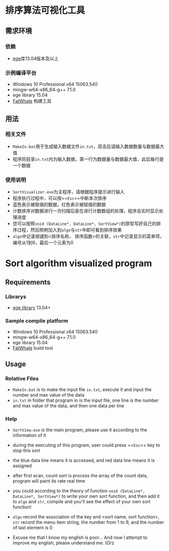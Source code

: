 # 排序算法可视化工具

## 需求环境
### 依赖
+ [ege](https://github.com/misakamm/xege)库13.04版本及以上

### 示例编译平台
+ Windows 10 Professional x64 15063.540
+ mingw-w64-x86_64-g++ 7.1.0
+ ege library 15.04
+ [FatWhale](https://github.com/NFWSA/FatWhale) 构建工具

## 用法
### 相关文件
+ `MakeIn.bat`用于生成输入数据文件`in.txt`，双击后请输入数据数量与数据最大值
+ 程序同目录`in.txt`内为输入数据，第一行为数据量与数据最大值，此后每行是一个数据

### 使用说明
+ `SortVisualizer.exe`为主程序，请根据程序提示进行输入
+ 程序执行过程中，可以按==`Esc`==中断本次排序
+ 蓝色表示被取值的数据，红色表示被赋值的数据
+ 计数排序对数据进行一次扫描后是在进行计数数组的处理，程序会实时显示处理进度
+ 您可以按照`void (DataLine*, DataLine*, SortView*)`的原型写好自己的排序过程，然后照例加入到`algo`与`str`中即可看到排序效果
+ `algo`中记录按键到<排序名称， 排序函数>的关联，`str`中记录显示的菜单项，编号从1到9，最后一个元素为0

# Sort algorithm visualized program

## Requirements
### Librarys
+ [ege library](https://github.com/misakamm/xege) 13.04+

### Sample compile platform
+ Windows 10 Professional x64 15063.540
+ mingw-w64-x86_64-g++ 7.1.0
+ ege library 15.04
+ [FatWhale](https://github.com/NFWSA/FatWhale) build tool

## Usage
### Relative Files
+ `MakeIn.bat` is to make the input file `in.txt`, execute it and input the number and max value of the data
+ `in.txt` in folder that program in is the input file, one line is the number and max value of the data, and then one data per line

### Help
+ `SortView.exe` is the main program, please use it according to the information of it
+ during the executing of this program, user could press ==`Esc`== key to stop this sort
+ the blue data line means it is accessed, and red data line means it is assigned
+ after first scan, count sort is process the array of the count data, program will paint its rate real time
+ you could according to the theory of function `void (DataLine*, DataLine*, SortView*)` to write your own sort function, and then add it to `algo` and `str`, compile and you'll see the effect of your own sort function!
+ `algo` record the association of the key and <sort name, sort function>, `str` record the menu item string, the number from 1 to 9, and the number of last element is 0


+ Excuse me that I know my english is poor... And now I attempt to improve my english, please understand me. (Orz
